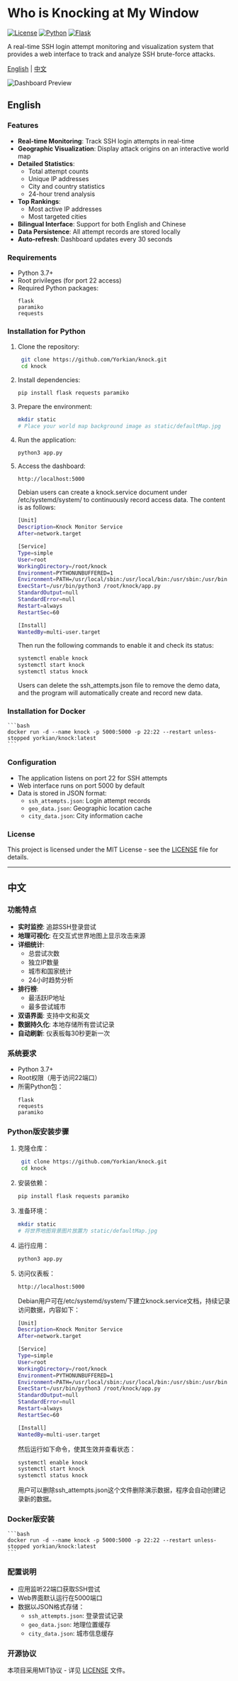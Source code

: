 # Who is Knocking at My Window

[![License](https://img.shields.io/badge/License-MIT-blue.svg)](LICENSE)
[![Python](https://img.shields.io/badge/Python-3.7%2B-blue)](https://www.python.org/)
[![Flask](https://img.shields.io/badge/Flask-2.0%2B-green)](https://flask.palletsprojects.com/)

A real-time SSH login attempt monitoring and visualization system that provides a web interface to track and analyze SSH brute-force attacks.

[English](#english) | [中文](#中文)

![Dashboard Preview](https://i.imgur.com/kKl0vAD.jpeg)

## English

### Features

- **Real-time Monitoring**: Track SSH login attempts in real-time
- **Geographic Visualization**: Display attack origins on an interactive world map
- **Detailed Statistics**: 
  - Total attempt counts
  - Unique IP addresses
  - City and country statistics
  - 24-hour trend analysis
- **Top Rankings**:
  - Most active IP addresses
  - Most targeted cities
- **Bilingual Interface**: Support for both English and Chinese
- **Data Persistence**: All attempt records are stored locally
- **Auto-refresh**: Dashboard updates every 30 seconds

### Requirements

- Python 3.7+
- Root privileges (for port 22 access)
- Required Python packages:
  ```
  flask
  paramiko
  requests
  ```

### Installation for Python

1. Clone the repository:
   ```bash
    git clone https://github.com/Yorkian/knock.git
    cd knock
   ```

2. Install dependencies:
   ```bash
   pip install flask requests paramiko
   ```

3. Prepare the environment:
   ```bash
   mkdir static
   # Place your world map background image as static/defaultMap.jpg
   ```

4. Run the application:
   ```bash
   python3 app.py
   ```

5. Access the dashboard:
   ```
   http://localhost:5000
   ```

    Debian users can create a knock.service document under /etc/systemd/system/ to continuously record access data. The content is as follows:
    ```bash
    [Unit]
    Description=Knock Monitor Service
    After=network.target

    [Service]
    Type=simple
    User=root
    WorkingDirectory=/root/knock
    Environment=PYTHONUNBUFFERED=1
    Environment=PATH=/usr/local/sbin:/usr/local/bin:/usr/sbin:/usr/bin
    ExecStart=/usr/bin/python3 /root/knock/app.py
    StandardOutput=null
    StandardError=null
    Restart=always
    RestartSec=60

    [Install]
    WantedBy=multi-user.target
    ```
    Then run the following commands to enable it and check its status:
    ```bash
    systemctl enable knock
    systemctl start knock
    systemctl status knock
    ```
    Users can delete the ssh_attempts.json file to remove the demo data, and the program will automatically create and record new data.



### Installation for Docker

    ```bash
    docker run -d --name knock -p 5000:5000 -p 22:22 --restart unless-stopped yorkian/knock:latest
    ```


### Configuration

- The application listens on port 22 for SSH attempts
- Web interface runs on port 5000 by default
- Data is stored in JSON format:
  - `ssh_attempts.json`: Login attempt records
  - `geo_data.json`: Geographic location cache
  - `city_data.json`: City information cache

### License

This project is licensed under the MIT License - see the [LICENSE](LICENSE) file for details.

---

## 中文

### 功能特点

- **实时监控**: 追踪SSH登录尝试
- **地理可视化**: 在交互式世界地图上显示攻击来源
- **详细统计**: 
  - 总尝试次数
  - 独立IP数量
  - 城市和国家统计
  - 24小时趋势分析
- **排行榜**:
  - 最活跃IP地址
  - 最多尝试城市
- **双语界面**: 支持中文和英文
- **数据持久化**: 本地存储所有尝试记录
- **自动刷新**: 仪表板每30秒更新一次

### 系统要求

- Python 3.7+
- Root权限（用于访问22端口）
- 所需Python包：
  ```
  flask
  requests
  paramiko
  ```

### Python版安装步骤

1. 克隆仓库：
   ```bash
    git clone https://github.com/Yorkian/knock.git
    cd knock
   ```

2. 安装依赖：
   ```bash
   pip install flask requests paramiko
   ```

3. 准备环境：
   ```bash
   mkdir static
   # 将世界地图背景图片放置为 static/defaultMap.jpg
   ```

4. 运行应用：
   ```bash
   python3 app.py
   ```

5. 访问仪表板：
   ```
   http://localhost:5000
   ```

    Debian用户可在/etc/systemd/system/下建立knock.service文档，持续记录访问数据，内容如下：
    ```bash
    [Unit]
    Description=Knock Monitor Service
    After=network.target

    [Service]
    Type=simple
    User=root
    WorkingDirectory=/root/knock
    Environment=PYTHONUNBUFFERED=1
    Environment=PATH=/usr/local/sbin:/usr/local/bin:/usr/sbin:/usr/bin
    ExecStart=/usr/bin/python3 /root/knock/app.py
    StandardOutput=null
    StandardError=null
    Restart=always
    RestartSec=60

    [Install]
    WantedBy=multi-user.target
    ```
    然后运行如下命令，使其生效并查看状态：
    ```bash
    systemctl enable knock
    systemctl start knock
    systemctl status knock
    ```
    用户可以删除ssh_attempts.json这个文件删除演示数据，程序会自动创建记录新的数据。

### Docker版安装

    ```bash
    docker run -d --name knock -p 5000:5000 -p 22:22 --restart unless-stopped yorkian/knock:latest
    ```

### 配置说明

- 应用监听22端口获取SSH尝试
- Web界面默认运行在5000端口
- 数据以JSON格式存储：
  - `ssh_attempts.json`: 登录尝试记录
  - `geo_data.json`: 地理位置缓存
  - `city_data.json`: 城市信息缓存

### 开源协议

本项目采用MIT协议 - 详见 [LICENSE](LICENSE) 文件。